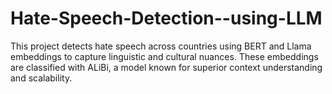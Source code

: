 # Hate-Speech-Detection--using-LLM
This project detects hate speech across countries using BERT and Llama embeddings to capture linguistic and cultural nuances. These embeddings are classified with ALiBi, a model known for superior context understanding and scalability.
